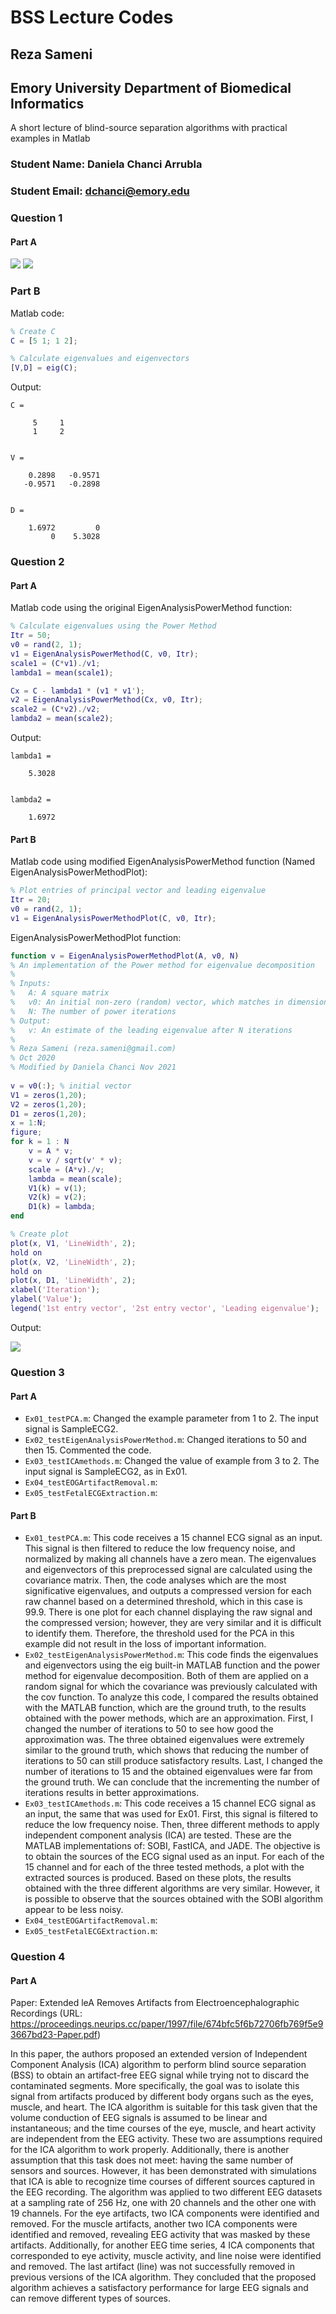 # BSS Lecture Codes
## Reza Sameni
## Emory University Department of Biomedical Informatics

A short lecture of blind-source separation algorithms with practical examples in Matlab

### Student Name: Daniela Chanci Arrubla
### Student Email: dchanci@emory.edu

### Question 1
#### Part A
![](/Figures/Q1_partA_1.jpg)
![](/Figures/Q1_partA_2.jpg)

### Part B
Matlab code:
```matlab
% Create C
C = [5 1; 1 2];

% Calculate eigenvalues and eigenvectors
[V,D] = eig(C);
```

Output:
```
C =

     5     1
     1     2


V =

    0.2898   -0.9571
   -0.9571   -0.2898


D =

    1.6972         0
         0    5.3028
```

### Question 2
#### Part A
Matlab code using the original EigenAnalysisPowerMethod function:
```matlab
% Calculate eigenvalues using the Power Method
Itr = 50;
v0 = rand(2, 1);
v1 = EigenAnalysisPowerMethod(C, v0, Itr);
scale1 = (C*v1)./v1;
lambda1 = mean(scale1);

Cx = C - lambda1 * (v1 * v1');
v2 = EigenAnalysisPowerMethod(Cx, v0, Itr);
scale2 = (C*v2)./v2;
lambda2 = mean(scale2);
```

Output:
```
lambda1 =

    5.3028


lambda2 =

    1.6972
```

#### Part B
Matlab code using modified EigenAnalysisPowerMethod function (Named EigenAnalysisPowerMethodPlot):
```matlab
% Plot entries of principal vector and leading eigenvalue
Itr = 20;
v0 = rand(2, 1);
v1 = EigenAnalysisPowerMethodPlot(C, v0, Itr);
```

EigenAnalysisPowerMethodPlot function:
```matlab
function v = EigenAnalysisPowerMethodPlot(A, v0, N)
% An implementation of the Power method for eigenvalue decomposition
%
% Inputs:
%   A: A square matrix
%   v0: An initial non-zero (random) vector, which matches in dimension with A
%   N: The number of power iterations
% Output:
%   v: An estimate of the leading eigenvalue after N iterations
%
% Reza Sameni (reza.sameni@gmail.com)
% Oct 2020
% Modified by Daniela Chanci Nov 2021
 
v = v0(:); % initial vector
V1 = zeros(1,20);
V2 = zeros(1,20);
D1 = zeros(1,20);
x = 1:N;
figure;
for k = 1 : N
    v = A * v;
    v = v / sqrt(v' * v);
    scale = (A*v)./v;
    lambda = mean(scale);
    V1(k) = v(1);
    V2(k) = v(2);
    D1(k) = lambda;
end

% Create plot 
plot(x, V1, 'LineWidth', 2);
hold on
plot(x, V2, 'LineWidth', 2);
hold on
plot(x, D1, 'LineWidth', 2);
xlabel('Iteration');
ylabel('Value');
legend('1st entry vector', '2st entry vector', 'Leading eigenvalue');
```

Output:

![](/Figures/Q2_partB.jpg)

### Question 3
#### Part A
* ```Ex01_testPCA.m```: Changed the example parameter from 1 to 2. The input signal is SampleECG2.
* ```Ex02_testEigenAnalysisPowerMethod.m```: Changed iterations to 50 and then 15. Commented the code. 
* ```Ex03_testICAmethods.m```: Changed the value of example from 3 to 2. The input signal is SampleECG2, as in Ex01.
* ```Ex04_testEOGArtifactRemoval.m```: 
* ```Ex05_testFetalECGExtraction.m```: 

#### Part B
* ```Ex01_testPCA.m```: This code receives a 15 channel ECG signal as an input. This signal is then filtered to reduce the low frequency noise, and normalized by making all channels have a zero mean. The eigenvalues and eigenvectors of this preprocessed signal are calculated using the covariance matrix. Then, the code analyses which are the most significative eigenvalues, and outputs a compressed version for each raw channel based on a determined threshold, which in this case is 99.9. There is one plot for each channel displaying the raw signal and the compressed version; however, they are very similar and it is difficult to identify them. Therefore, the threshold used for the PCA in this example did not result in the loss of important information.
* ```Ex02_testEigenAnalysisPowerMethod.m```: This code finds the eigenvalues and eigenvectors using the eig built-in MATLAB function and the power method for eigenvalue decomposition. Both of them are applied on a random signal for which the covariance was previously calculated with the cov function. To analyze this code, I compared the results obtained with the MATLAB function, which are the ground truth, to the results obtained with the power methods, which are an approximation. First, I changed the number of iterations to 50 to see how good the approximation was. The three obtained eigenvalues were extremely similar to the ground truth, which shows that reducing the number of iterations to 50 can still produce satisfactory results. Last, I changed the number of iterations to 15 and the obtained eigenvalues were far from the ground truth. We can conclude that the incrementing the number of iterations results in better approximations.  
* ```Ex03_testICAmethods.m```: This code receives a 15 channel ECG signal as an input, the same that was used for Ex01. First, this signal is filtered to reduce the low frequency noise. Then, three different methods to apply independent component analysis (ICA) are tested. These are the MATLAB implementations of: SOBI, FastICA, and JADE. The objective is to obtain the sources of the ECG signal used as an input. For each of the 15 channel and for each of the three tested methods, a plot with the extracted sources is produced. Based on these plots, the results obtained with the three different algorithms are very similar. However, it is possible to observe that the sources obtained with the SOBI algorithm appear to be less noisy.
* ```Ex04_testEOGArtifactRemoval.m```: 
* ```Ex05_testFetalECGExtraction.m```: 

### Question 4
#### Part A

Paper: Extended leA Removes Artifacts from Electroencephalographic Recordings (URL: https://proceedings.neurips.cc/paper/1997/file/674bfc5f6b72706fb769f5e93667bd23-Paper.pdf)

In this paper, the authors proposed an extended version of Independent Component Analysis (ICA) algorithm to perform blind source separation (BSS) to obtain an artifact-free EEG signal while trying not to discard the contaminated segments. More specifically, the goal was to isolate this signal from artifacts produced by different body organs such as the eyes, muscle, and heart. 
The ICA algorithm is suitable for this task given that the volume conduction of EEG signals is assumed to be linear and instantaneous; and the time courses of the eye, muscle, and heart activity are independent from the EEG activity. These two are assumptions required for the ICA algorithm to work properly. Additionally, there is another assumption that this task does not meet: having the same number of sensors and sources. However, it has been demonstrated with simulations that ICA is able to recognize time courses of different sources captured in the EEG recording.
The algorithm was applied to two different EEG datasets at a sampling rate of 256 Hz, one with 20 channels and the other one with 19 channels. For the eye artifacts, two ICA components were identified and removed. For the muscle artifacts, another two ICA components were identified and removed, revealing EEG activity that was masked by these artifacts. Additionally, for another EEG time series, 4 ICA components that corresponded to eye activity, muscle activity, and line noise were identified and removed. The last artifact (line) was not successfully removed in previous versions of the ICA algorithm.
They concluded that the proposed algorithm achieves a satisfactory performance for large EEG signals and can remove different types of sources.

